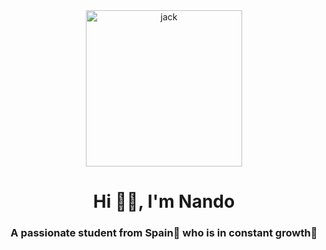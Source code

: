 <div id="header" align="center">
    <img src="https://tenor.com/es/view/jake-lofi-gif-20103199.gif" alt="jack" width="250" />
    <h1 align="center">Hi 👋🏼, I'm Nando</h1>
    <h3 align="center">A passionate student from Spain🥘 who is in constant growth🌱</h3>
</div>
